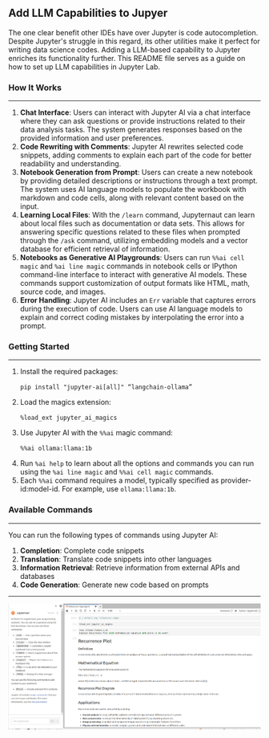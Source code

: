## Add LLM Capabilities to Jupyer

The one clear benefit other IDEs have over Jupyter is code autocompletion. Despite Jupyter's struggle in this regard, its other utilities make it perfect for writing data science codes. Adding a LLM-based capability to Jupyter enriches its functionality further. This README file serves as a guide on how to set up LLM capabilities in Jupyter Lab.

### How It Works

______________________________________________________________________

1. **Chat Interface**: Users can interact with Jupyter AI via a chat interface where they can ask questions or provide instructions related to their data analysis tasks. The system generates responses based on the provided information and user preferences.
2. **Code Rewriting with Comments**: Jupyter AI rewrites selected code snippets, adding comments to explain each part of the code for better readability and understanding.
3. **Notebook Generation from Prompt**: Users can create a new notebook by providing detailed descriptions or instructions through a text prompt. The system uses AI language models to populate the workbook with markdown and code cells, along with relevant content based on the input.
4. **Learning Local Files**: With the `/learn` command, Jupyternaut can learn about local files such as documentation or data sets. This allows for answering specific questions related to these files when prompted through the `/ask` command, utilizing embedding models and a vector database for efficient retrieval of information.
5. **Notebooks as Generative AI Playgrounds**: Users can run `%%ai cell magic` and `%ai line magic` commands in notebook cells or IPython command-line interface to interact with generative AI models. These commands support customization of output formats like HTML, math, source code, and images.
6. **Error Handling**: Jupyter AI includes an `Err` variable that captures errors during the execution of code. Users can use AI language models to explain and correct coding mistakes by interpolating the error into a prompt.

### Getting Started

______________________________________________________________________

1. Install the required packages:
   ```
   pip install "jupyter-ai[all]" “langchain-ollama”
   ```
2. Load the magics extension:
   ```
   %load_ext jupyter_ai_magics
   ```
3. Use Jupyter AI with the `%%ai` magic command:
   ```
   %%ai ollama:llama:1b
   ```
4. Run `%ai help` to learn about all the options and commands you can run using the `%ai line magic` and `%%ai cell magic` commands.
5. Each `%%ai` command requires a model, typically specified as provider-id:model-id. For example, use `ollama:llama:1b`.

### Available Commands

______________________________________________________________________

You can run the following types of commands using Jupyter AI:

1. **Completion**: Complete code snippets
2. **Translation**: Translate code snippets into other languages
3. **Information Retrieval**: Retrieve information from external APIs and databases
4. **Code Generation**: Generate new code based on prompts

______________________________________________________________________

![alt text](image-3.png)
